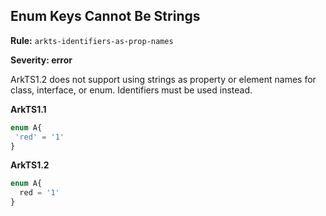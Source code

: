 ## Enum Keys Cannot Be Strings

**Rule:** `arkts-identifiers-as-prop-names`

**Severity: error**

ArkTS1.2 does not support using strings as property or element names for class, interface, or enum. Identifiers must be used instead.

**ArkTS1.1**

```typescript
enum A{
 'red' = '1'
}
```

**ArkTS1.2**

```typescript
enum A{
  red = '1'
}
```